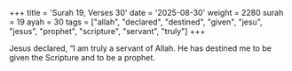 +++
title = 'Surah 19, Verses 30'
date = '2025-08-30'
weight = 2280
surah = 19
ayah = 30
tags = ["allah", "declared", "destined", "given", "jesu", "jesus", "prophet", "scripture", "servant", "truly"]
+++

Jesus declared, “I am truly a servant of Allah. He has destined me to be given the Scripture and to be a prophet.